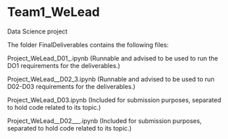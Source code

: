 # Team1_WeLead
Data Science project



The folder FinalDeliverables contains the following files:

Project_WeLead_D01_.ipynb
(Runnable and advised to be used to run the DO1 requirements for the deliverables.)

Project_WeLead__D02_3.ipynb
(Runnable and advised to be used to run D02-D03 requirements for the deliverables.)

Project_WeLead_D03.ipynb
(Included for submission purposes, separated to hold code related to its topic.)

Project_WeLead__D02___.ipynb
(Included for submission purposes, separated to hold code related to its topic.)
